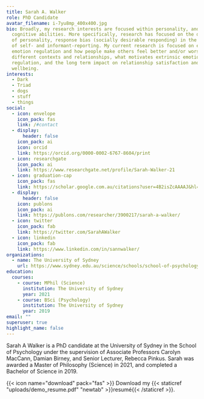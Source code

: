```yaml
---
title: Sarah A. Walker
role: PhD Candidate
avatar_filename: i-7yu8mp_400x400.jpg
bio: Broadly, my research interests are focused within personality, and
  cognitive abilities. More specifically, research has focused on the dark triad
  of personality, response bias (socially desirable responding) in the context
  of self- and informant-reporting. My current research is focused on extrinsic
  emotion regulation and how people make others feel better and/or worse across
  different contexts and relationships, what motivates extrinsic emotion
  regulation, and the long term impact on relationship satisfaction and personal
  wellbeing.
interests:
  - Dark
  - Triad
  - dogs
  - stuff
  - things
social:
  - icon: envelope
    icon_pack: fas
    link: /#contact
  - display:
      header: false
    icon_pack: ai
    icon: orcid
    link: https://orcid.org/0000-0002-6767-8604/print
  - icon: researchgate
    icon_pack: ai
    link: https://www.researchgate.net/profile/Sarah-Walker-21
  - icon: graduation-cap
    icon_pack: fas
    link: https://scholar.google.com.au/citations?user=4B2isZcAAAAJ&hl=en
  - display:
      header: false
    icon: publons
    icon_pack: ai
    link: https://publons.com/researcher/3900217/sarah-a-walker/
  - icon: twitter
    icon_pack: fab
    link: https://twitter.com/SarahAWalker
  - icon: linkedin
    icon_pack: fab
    link: https://www.linkedin.com/in/sannwalker/
organizations:
  - name: The University of Sydney
    url: https://www.sydney.edu.au/science/schools/school-of-psychology.html
education:
  courses:
    - course: MPhil (Science)
      institution: The University of Sydney
      year: 2021
    - course: BSci (Psychology)
      institution: The University of Sydney
      year: 2019
email: ""
superuser: true
highlight_name: false
---
```

Sarah A Walker is a PhD candidate at the University of Sydney in the School of Psychology under the supervision of Associate Professors Carolyn MacCann, Damian Birney, and Senior Lecturer, Rebecca Pinkus.  Sarah was awarded a Master of Philosophy (Science) in 2021, and completed a Bachelor of Science in 2019.

{{< icon name="download" pack="fas" >}} Download my {{< staticref "uploads/demo_resume.pdf" "newtab" >}}resumé{{< /staticref >}}.